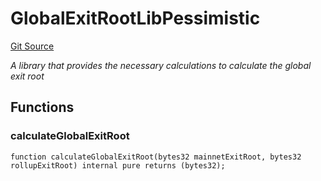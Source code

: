# GlobalExitRootLibPessimistic
[Git Source](https://github.com/agglayer/agglayer-contracts/blob/a8bf2955890e7123a84542ced57636d763299651/contracts/v2/previousVersions/pessimistic/GlobalExitRootLibPessimistic.sol)

*A library that provides the necessary calculations to calculate the global exit root*


## Functions
### calculateGlobalExitRoot


```solidity
function calculateGlobalExitRoot(bytes32 mainnetExitRoot, bytes32 rollupExitRoot) internal pure returns (bytes32);
```

